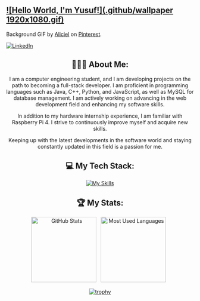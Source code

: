 ## [![Hello World, I'm Yusuf!](.github/wallpaper 1920x1080.gif)](https://github.com/Yusufkuscu)
Background GIF by [Aliciel](https://www.pinterest.com/pin/5277724550564022/) on [Pinterest](https://www.pinterest.com/).

[![LinkedIn](https://skillicons.dev/icons?i=linkedin)](https://www.linkedin.com/in/yusufkuscu/) &nbsp;

<div align="center">

## 👨🏻‍💻 About Me:
I am a computer engineering student, and I am developing projects on the path to becoming a full-stack developer. I am proficient in programming languages such as Java, C++, Python, and JavaScript, as well as MySQL for database management. I am actively working on advancing in the web development field and enhancing my software skills.

In addition to my hardware internship experience, I am familiar with Raspberry Pi 4. I strive to continuously improve myself and acquire new skills.

Keeping up with the latest developments in the software world and staying constantly updated in this field is a passion for me.

<div align="center">

## 💻 My Tech Stack:
[![My Skills](https://skillicons.dev/icons?i=java,cpp,js,html,css,mysql)](https://skillicons.dev)


<div align="center">

## 🏆 My Stats:

<p>
    <img height=175 alt="GitHub Stats" src="https://github-readme-stats.vercel.app/api?username=Yusufkuscu&show_icons=true&count_private=true&theme=dark" />&nbsp;&nbsp;
    <img height=175 alt="Most Used Languages" src="https://github-readme-stats.vercel.app/api/top-langs/?username=Yusufkuscu&layout=compact&theme=dark" />&nbsp;&nbsp;
</p>


[![trophy](https://github-profile-trophy.vercel.app/?username=Yusufkuscu)](https://github.com/Yusufkuscu/github-profile-trophy)
